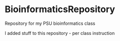 # BioinformaticsRepository
Repository for my PSU bioinformatics class

I added stuff to this repository - per class instruction
